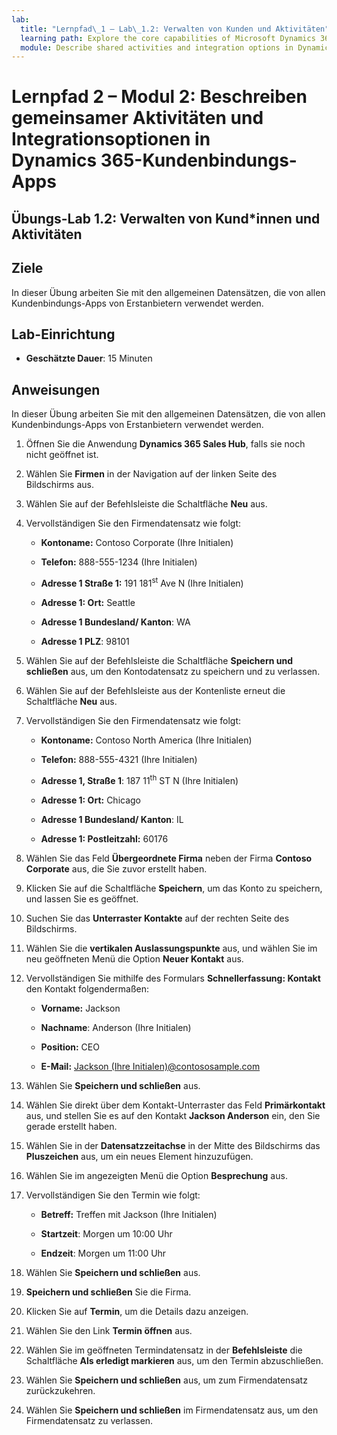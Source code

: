 ```yaml
---
lab:
  title: "Lernpfad\_1 – Lab\_1.2: Verwalten von Kunden und Aktivitäten"
  learning path: Explore the core capabilities of Microsoft Dynamics 365 customer engagement apps
  module: Describe shared activities and integration options in Dynamics 365 customer engagement apps
---
```


Lernpfad 2 – Modul 2: Beschreiben gemeinsamer Aktivitäten und Integrationsoptionen in Dynamics 365-Kundenbindungs-Apps
========================

## Übungs-Lab 1.2: Verwalten von Kund*innen und Aktivitäten

## Ziele

In dieser Übung arbeiten Sie mit den allgemeinen Datensätzen, die von allen Kundenbindungs-Apps von Erstanbietern verwendet werden. 

## Lab-Einrichtung

  - **Geschätzte Dauer**: 15 Minuten

## Anweisungen

In dieser Übung arbeiten Sie mit den allgemeinen Datensätzen, die von allen Kundenbindungs-Apps von Erstanbietern verwendet werden. 

1. Öffnen Sie die Anwendung **Dynamics 365 Sales Hub**, falls sie noch nicht geöffnet ist.

2. Wählen Sie **Firmen** in der Navigation auf der linken Seite des Bildschirms aus.

3. Wählen Sie auf der Befehlsleiste die Schaltfläche **Neu** aus.

4. Vervollständigen Sie den Firmendatensatz wie folgt:

    - **Kontoname:** Contoso Corporate (Ihre Initialen)

    - **Telefon:** 888-555-1234 (Ihre Initialen)

    - **Adresse 1 Straße 1:** 191 181<sup data-htmlnode="">st</sup> Ave N (Ihre Initialen)

    - **Adresse 1: Ort:** Seattle

    - **Adresse 1 Bundesland/ Kanton**: WA

    - **Adresse 1 PLZ**: 98101

5. Wählen Sie auf der Befehlsleiste die Schaltfläche **Speichern und schließen** aus, um den Kontodatensatz zu speichern und zu verlassen.

6. Wählen Sie auf der Befehlsleiste aus der Kontenliste erneut die Schaltfläche **Neu** aus.

7. Vervollständigen Sie den Firmendatensatz wie folgt:

    - **Kontoname:** Contoso North America (Ihre Initialen)

    - **Telefon:** 888-555-4321 (Ihre Initialen)

    - **Adresse 1, Straße 1**: 187 11<sup data-htmlnode="">th</sup> ST N (Ihre Initialen)

    - **Adresse 1: Ort:** Chicago

    - **Adresse 1 Bundesland/ Kanton**: IL

    - **Adresse 1: Postleitzahl:** 60176

8. Wählen Sie das Feld **Übergeordnete Firma** neben der Firma **Contoso Corporate** aus, die Sie zuvor erstellt haben.

9. Klicken Sie auf die Schaltfläche **Speichern**, um das Konto zu speichern, und lassen Sie es geöffnet.

10. Suchen Sie das **Unterraster Kontakte** auf der rechten Seite des Bildschirms.

11. Wählen Sie die **vertikalen Auslassungspunkte** aus, und wählen Sie im neu geöffneten Menü die Option **Neuer Kontakt** aus.

12. Vervollständigen Sie mithilfe des Formulars **Schnellerfassung: Kontakt** den Kontakt folgendermaßen:

    - **Vorname:** Jackson

    - **Nachname**: Anderson (Ihre Initialen)

    - **Position:** CEO

    - **E-Mail:** [Jackson (Ihre Initialen)@contososample.com](mailto:Jackson@contososample.com)

13. Wählen Sie **Speichern und schließen** aus.

14. Wählen Sie direkt über dem Kontakt-Unterraster das Feld **Primärkontakt** aus, und stellen Sie es auf den Kontakt **Jackson Anderson** ein, den Sie gerade erstellt haben.

15. Wählen Sie in der **Datensatzzeitachse** in der Mitte des Bildschirms das **Pluszeichen** aus, um ein neues Element hinzuzufügen.

16. Wählen Sie im angezeigten Menü die Option **Besprechung** aus.

17. Vervollständigen Sie den Termin wie folgt:

    - **Betreff:** Treffen mit Jackson (Ihre Initialen)

    - **Startzeit**: Morgen um 10:00 Uhr

    - **Endzeit**: Morgen um 11:00 Uhr

18. Wählen Sie **Speichern und schließen** aus.

19. **Speichern und schließen** Sie die Firma.

20. Klicken Sie auf **Termin**, um die Details dazu anzeigen.

21. Wählen Sie den Link **Termin öffnen** aus.

22. Wählen Sie im geöffneten Termindatensatz in der **Befehlsleiste** die Schaltfläche **Als erledigt markieren** aus, um den Termin abzuschließen.

23. Wählen Sie **Speichern und schließen** aus, um zum Firmendatensatz zurückzukehren.

24. Wählen Sie **Speichern und schließen** im Firmendatensatz aus, um den Firmendatensatz zu verlassen.

